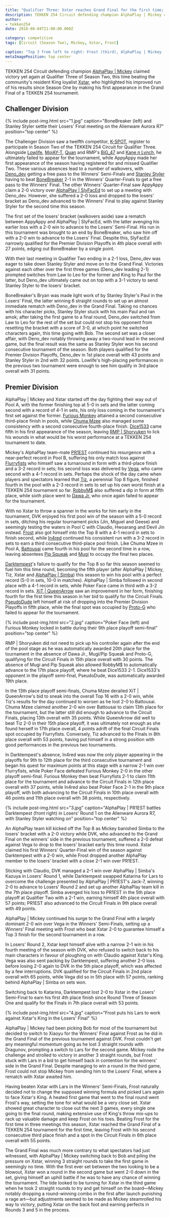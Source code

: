 ```yaml
---
title: "Qualifier Three: Xstar reaches Grand Final for the first time; Top 16 decided for Circuit Finals"
description: TEKKEN 254 Circuit defending champion AlphaPlay | Mickey claimed victory yet again at Qualifier Three of Season Two, this time beating the community's resident King loyalist Xstar.
author:
- tekken254
date: 2018-08-04T21:00:00.000Z

category: competitive
tags: [Circuit (Season Two), Mickey, Xstar, Frost]

caption: "Top 3 from left to right: Frost (third), AlphaPlay | Mickey (first) and Xstar (second)"
metaImagePosition: top center
---
```

<p>TEKKEN 254 Circuit defending champion <a href="/circuit/tekken/profile.html?id=2907096" target="_blank">AlphaPlay | Mickey</a> claimed victory yet again at Qualifier Three of Season Two, this time beating the community's resident King loyalist <a href="/circuit/tekken/profile.html?id=4183920" target="_blank">Xstar</a>, who highlighted his improved run of his results since Season One by making his first appearance in the Grand Final of a TEKKEN 254 tournament.</p>

<section>
    <h2 class="site-red uppercase">Challenger Division</h2>
    {% include post-img.html src="1.jpg" caption="BoneBreaker (left) and Stanley Styler settle their Losers' Final meeting on the Alienware Aurora R7" position="top center" %}
    <p>The Challenger Division saw a twelfth competitor, <a href="/circuit/tekken/profile.html?id=2039551" target="_blank">K-SPOT</a>, register to participate in Season Two of the TEKKEN 254 Circuit for Qualifier Three. Alongside <a href="/circuit/tekken/profile.html?id=6265787" target="_blank">Lowlife</a>, <a href="/circuit/tekken/profile.html?id=6507421" target="_blank">MojAY-T</a>, <a href="/circuit/tekken/profile.html?id=2460288" target="_blank">Quan</a> and RMP's <a href="/circuit/tekken/profile.html?id=9245989" target="_blank">BiG_47</a> and <a href="/circuit/tekken/profile.html?id=0395544" target="_blank">Kane n Lynch</a>, he ultimately failed to appear for the tournament, while AppyAppy made her first appearance of the season having registered for and missed Qualifier Two. These various absences lead to a number of walkovers, with <a href="/circuit/tekken/profile.html?id=2782272" target="_blank">Deno_dev</a> getting a free pass to the Winners' Semi-Finals and <a href="/circuit/tekken/profile.html?id=1998890" target="_blank">Stanley Styler</a> having to beat <a href="/circuit/tekken/profile.html?id=7064332" target="_blank">BoneBreaker</a> 2-1 in the Winners' Quarter-Finals to get a free pass to the Winners' Final. The other Winners' Quarter-Final saw AppyAppy claim a 2-0 victory over <a href="/circuit/tekken/profile.html?id=3797413" target="_blank">AlphaPlay | SlyFacEd</a> to set up a meeting with Deno_dev. However, she suffered a 2-0 loss and dropped to the losers' bracket as Deno_dev advanced to the Winners' Final to play against Stanley Styler for the second time this season.</p>
    <p>The first set of the losers' bracket (walkovers aside) saw a rematch between AppyAppy and AlphaPlay | SlyFacEd, with the latter avenging his earlier loss with a 2-0 win to advance to the Losers' Semi-Final. His run in this tournament was brought to an end by BoneBreaker, who saw him off with a 2-0 win to advance to the Losers' Final. Despite this, SlyFacEd narrowly qualified for the Premier Division Playoffs in 4th place overall with 27 points, edging out BoneBreaker by a single point.</p>
    <p>With their last meeting in Qualifier Two ending in a 2-1 loss, Deno_dev was eager to take down Stanley Styler and move on to the Grand Final. Victories against each other over the first three games (Deno_dev leading 2-1) prompted switches from Law to Leo for the former and King to Paul for the latter, but Deno_dev ultimately came out on top with a 3-1 victory to send Stanley Styler to the losers' bracket.</p>
    <p>BoneBreaker's Bryan was made light work of by Stanley Styler's Paul in the Losers' Final, the latter winning 6 straight rounds to set up an almost immediate rematch with Deno_dev in the Grand Final. Taking no chances with his character picks, Stanley Styler stuck with his main Paul and ran amok; after taking the first game to a final round, Deno_dev switched from Law to Leo for the rest of the set but could not stop his opponent from resetting the bracket with a score of 3-0, at which point he switched characters again, this time going with Bob. The second set was a closer affair, with Deno_dev notably throwing away a two-round lead in the second game, but the final result was the same as Stanley Styler won his second consecutive tournament of the season. Both players qualified for the Premier Division Playoffs, Deno_dev in 1st place overall with 43 points and Stanley Styler in 2nd with 32 points. Lowlife's high-placing performances in the previous two tournament were enough to see him qualify in 3rd place overall with 31 points.</p>
</section>

<section>
    <h2 class="site-red uppercase">Premier Division</h2>
    <p>AlphaPlay | Mickey and Xstar started off the day fighting their way out of Pool A, with the former finishing top at 5-0 in sets and the latter coming second with a record of 4-1 in sets, his only loss coming in the tournament's first set against the former. <a href="/circuit/tekken/profile.html?id=3798058" target="_blank">Furious Monkey</a> attained a second consecutive third-place finish in pools, while <a href="/circuit/tekken/profile.html?id=4241790" target="_blank">Chuma Mzee</a> also managed some consistency with a second consecutive fourth-place finish. <a href="/circuit/tekken/profile.html?id=2875928" target="_blank">Dice1533</a> came fifth in his first appearance of the season, leaving <a href="/circuit/tekken/profile.html?id=1677506" target="_blank">RMP | Shoryuken</a> to lick his wounds in what would be his worst performance at a TEKKEN 254 tournament to date.</p>
    <p>Mickey's AlphaPlay team-mate <a href="/circuit/tekken/profile.html?id=8665351" target="_blank">PR1EST</a> continued his resurgence with a near-perfect record in Pool B, suffering his only match loss against <a href="/circuit/tekken/profile.html?id=9970940" target="_blank">Flurryfists</a> who himself saw a turnaround in form with a third-place finish and a 3-2 record in sets; his second loss was delivered by <a href="/circuit/tekken/profile.html?id=7167649" target="_blank">Vega</a>, who came second with a 4-1 record in sets. Perhaps the shock of the day came when players and spectators learned that <a href="/circuit/tekken/profile.html?id=4449622" target="_blank">Tiz</a>, a perennial Top 8 figure, finished fourth in the pool with a 2-3 record in sets to set up his own worst finish at a TEKKEN 254 tournament so far. <a href="/circuit/tekken/profile.html?id=9894033" target="_blank">RobbyM$</a> also suffered a dip in form at fifth place, while sixth place went to <a href="/circuit/tekken/profile.html?id=3027689" target="_blank">Dawa Jr.</a> who once again failed to appear for the tournament.</p>
    <p>With no Xstar to throw a spanner in the works for him early in the tournament, DVK enjoyed his first pool win of the season with a 5-0 record in sets, ditching his regular tournament picks (Jin, Miguel and Geese) and seemingly testing the waters in Pool C with Claudio, Hwoarang and Devil Jin instead. <a href="/circuit/tekken/profile.html?id=4644523" target="_blank">Frost</a> also got himself into the Top 8 with a 4-1 record in sets to finish second, while <a href="/circuit/tekken/profile.html?id=4486671" target="_blank">In4red</a> continued his consistent run with a 3-2 record in sets to earn a third consecutive third-place pool finish. Like Chuma Mzee in Pool A, <a href="/circuit/tekken/profile.html?id=0145831" target="_blank">Battousai</a> came fourth in his pool for the second time in a row, leaving absentees <a href="/circuit/tekken/profile.html?id=5625849" target="_blank">Pip Squeak</a> and <a href="/circuit/tekken/profile.html?id=7479116" target="_blank">Mugi</a> to occupy the final two places.</p>
    <p><a href="/circuit/tekken/profile.html?id=0749083" target="_blank">Darktempest</a>'s failure to qualify for the Top 8 so far this season seemed to fuel him this time round, becoming the fifth player (after AlphaPlay | Mickey, Tiz, Xstar and <a href="/circuit/tekken/profile.html?id=2685183" target="_blank">AlphaPlay | Simba</a>) this season to win his pool with a perfect record (5-0 in sets, 10-0 in matches). AlphaPlay | Simba followed in second place with a 4-1 record in sets, while Poker Face came in third with a 3-2 record in sets. <a href="/circuit/tekken/profile.html?id=" target="_blank">XiT | QueenArrow</a> saw an improvement in her form, finishing fourth for the first time this season in her bid to qualify for the Circuit Finals. <a href="/circuit/tekken/profile.html?id=" target="_blank">PseudoDude</a> left himself at risk of dropping into the Premier Division Playoffs in fifth place, while the final spot was occupied by <a href="/circuit/tekken/profile.html?id=" target="_blank">Proto-G</a> who failed to appear for the tournament.</p>
    {% include post-img.html src="2.jpg" caption="Poker Face (left) and Furious Monkey locked in battle during their 9th place playoff semi-final" position="top center" %}
    <p>RMP | Shoryuken did not need to pick up his controller again after the end of the pool stage as he was automatically awarded 20th place for the tournament in the absence of Dawa Jr., Mugi/Pip Squeak and Proto-G, qualifying for the Circuit Finals in 15th place overall with 30 points. The absence of Mugi and Pip Squeak also allowed RobbyM$ to automatically advance to the 17th place playoff, where he beat Dice1533 2-1. Dice1533's opponent in the playoff semi-final, PseudoDude, was automatically awarded 19th place.</p>
    <p>In the 13th place playoff semi-finals, Chuma Mzee derailed XiT | QueenArrow's bid to sneak into the overall Top 16 with a 2-0 win, while Tiz's results for the day continued to worsen as he lost 2-0 to Battousai. Chuma Mzee claimed another 2-0 win over Battousai to claim 13th place for the tournament, but the latter still did enough to advance to the Circuit Finals, placing 13th overall with 35 points. While QueenArrow did well to beat Tiz 2-0 in their 15th place playoff, it was ultimately not enough as she found herself in 17th place overall, 4 points adrift of the final Circuit Finals spot occupied by Flurryfists. Conversely, Tiz advanced to the FInals in 8th place overall with 53 points, having put himself in a strong position with good performances in the previous two tournaments.</p>
    <p>In Darktempest's absence, In4red was now the only player appearing in the playoffs for 9th to 12th place for the third consecutive tournament and began his quest for maximum points at this stage with a narrow 2-1 win over Flurryfists, while Poker Face defeated Furious Monkey 2-0 in the other playoff semi-final. Furious Monkey then beat Flurryfists 2-1 to claim 11th place for the tournament and advance to the Circuit Finals in 12th place overall with 37 points, while In4red also beat Poker Face 2-1 in the 9th place playoff, with both advancing to the Circuit Finals in 10th place overall with 46 points and 11th place overall with 38 points, respectively.</p>
    {% include post-img.html src="3.jpg" caption="AlphaPlay | PR1EST battles Darktempest (front right) in Losers' Round 1 on the Alienware Aurora R7, with Stanley Styler watching on" position="top center" %}
    <p>An AlphaPlay team kill kicked off the Top 8 as Mickey banished Simba to the losers' bracket with a 2-0 victory while DVK, who advanced to the Grand Final on the winners' side in the previous tournament, suffered a 2-0 defeat against Vega to drop to the losers' bracket early this time round. Xstar claimed his first Winners' Quarter-Final win of the season against Darktempest with a 2-0 win, while Frost dropped another AlphaPlay member to the losers' bracket with a close 2-1 win over PR1EST.</p>
    <p>Sticking with Claudio, DVK managed a 2-1 win over AlphaPlay | Simba's Kazuya in Losers' Round 1, while Darktempest swapped Katarina for Lars to overcome the challenge presented by AlphaPlay | PR1EST's Jack-7, winning 2-0 to advance to Losers' Round 2 and set up another AlphaPlay team kill in the 7th place playoff. Simba avenged his loss to PR1EST in the 5th place playoff at Qualifier Two with a 2-1 win, earning himself 4th place overall with 57 points; PR1EST also advanced to the Circuit Finals in 9th place overall with 49 points.</p>
    <p>AlphaPlay | Mickey continued his surge to the Grand Final with a largely dominant 2-0 win over Vega in the Winners' Semi-Finals, setting up a Winners' Final meeting with Frost who beat Xstar 2-0 to guarantee himself a Top 3 finish for the second tournament in a row.</p>
    <p>In Losers' Round 2, Xstar kept himself alive with a narrow 2-1 win in his fourth meeting of the season with DVK, who refused to switch back to his main characters in favour of ploughing on with Claudio against Xstar's King. Vega was also sent packing by Darktempest, suffering another 2-0 loss before losing 2-0 again to DVK in the 5th place playoff, which was affected by a few interruptions. DVK qualified for the Circuit Finals in 2nd place overall with 65 points, while Vega did so in 5th place with 57 points, ranking behind AlphaPlay | Simba on sets won.</p>
    <p>Switching back to Katarina, Darktempest lost 2-0 to Xstar in the Losers' Semi-Final to earn his first 4th place finish since Round Three of Season One and qualify for the Finals in 7th place overall with 53 points.</p>
    {% include post-img.html src="4.jpg" caption="Frost puts his Lars to work against Xstar's King in the Losers' Final" %}
    <p>AlphaPlay | Mickey had been picking Bob for most of the tournament but decided to switch to Xiaoyu for the Winners' Final against Frost as he did in the Grand Final of the previous tournament against DVK. Frost couldn't get any meaningful momentum going as he lost 3 straight rounds with Dragunov, prompting a switch to Lars for the second game. Mickey rode the challenge and strolled to victory in another 3 straight rounds, but Frost stuck with Lars in a bid to get himself back in contention for the winners' side in the Grand Final. Despite managing to win a round in the third game, Frost could not stop Mickey from sending him to the Losers' Final, where a rematch with Xstar awaited him.</p>
    <p>Having beaten Xstar with Lars in the Winners' Semi-Finals, Frost naturally decided not to change the supposed winning formula and picked Lars again to face Xstar's King. A heated first game that went to the final round went Frost's way, setting the tone for what would be a very close set. Xstar showed great character to close out the next 3 games, every single one going to the final round, making extensive use of King's throw mix-ups to rack up valuable damage and keep Frost on his toes. Beating Frost for the first time in three meetings this season, Xstar reached the Grand Final of a TEKKEN 254 tournament for the first time, leaving Frost with his second consecutive third place finish and a spot in the Circuit Finals in 6th place overall with 55 points.</p>
    <p>The Grand Final was much more contrary to what spectators had just witnessed, with AlphaPlay | Mickey switching back to Bob and piling the pressure on Xstar, winning 3 straight rounds to take the first game in seemingly no time. With the first ever set between the two looking to be a blowout, Xstar won a round in the second game but went 2-0 down in the set, giving himself an uphill battle if he was to have any chance of winning the tournament. The tide looked to be turning for Xstar in the third game when he took 2 straight rounds to try and get himself on the board—Mickey notably dropping a round-winning combo in the first after launch punishing a rage art—but adjustments seemed to be made as Mickey steamrolled his way to victory, putting Xstar on the back foot and earning perfects in Rounds 3 and 5 in the process.</p>
</section>